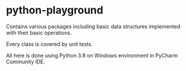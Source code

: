 # python-playground
Contains various packages including
basic data structures implemented
with their basic operations.

Every class is covered by unit tests.

All here is done using Python 3.8 on Windows environment in PyCharm Community IDE.